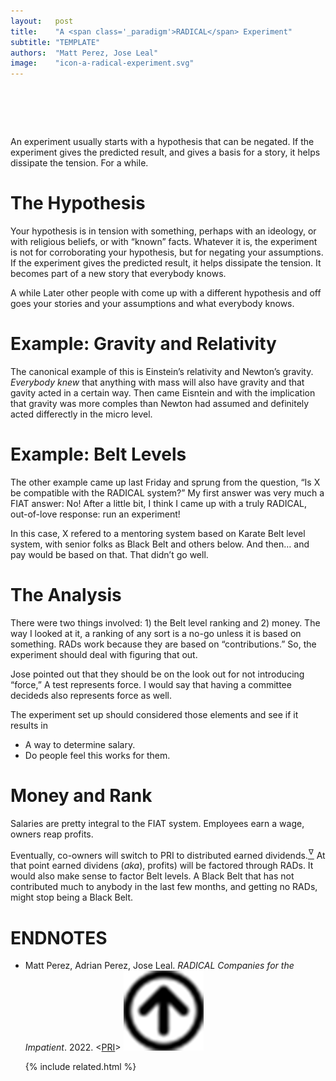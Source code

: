 ```yaml
---
layout:   post
title:    "A <span class='_paradigm'>RADICAL</span> Experiment"
subtitle: "TEMPLATE"
authors:  "Matt Perez, Jose Leal"
image:    "icon-a-radical-experiment.svg"
---
```


<div style="display:none;">
 <p>An experiment usually starts with a hypothesis that can be negated. If the experiment gives the predicted result, and gives a basis for a story, it helps dissipate the tension. For a while.</p>
</div>

<h1>&nbsp;</h1>
 <p>An experiment usually starts with a hypothesis that can be negated. If the experiment gives the predicted result, and gives a basis for a story, it helps dissipate the tension. For a while.</p>

<h1>The Hypothesis</h1>
 <p>Your hypothesis is in tension with something, perhaps with an ideology, or with religious beliefs, or with &ldquo;known&rdquo; facts. Whatever it is, the experiment is not for corroborating your hypothesis, but for negating your assumptions. If the experiment gives the predicted result, it helps dissipate the tension. It becomes part of a new story that <span class="_quotespan">everybody knows.</span></p>
 <p>A while Later other people with come up with a different hypothesis and off goes your stories and your assumptions and what <span class="_quotespan">everybody knows.</span></p>

<h1>Example: Gravity and Relativity</h1>
 <p>The canonical example of this is Einstein&rsquo;s relativity and Newton&rsquo;s gravity. <em>Everybody knew</em> that anything with mass will also have gravity and that gavity acted in a certain way. Then came Eisntein and with the implication that gravity was more comples than Newton had assumed and definitely acted differectly in the micro level.</p>

<h1>Example: Belt Levels</h1>
 <p>The other example came up last Friday and sprung from the question, &ldquo;Is X be compatible with the <span class='_paradigm'>RADICAL</span> system?&rdquo; My first answer was very much a <span class='_paradigm'>FIAT</span> answer: <span class="_quotespan">No!</span> After a little bit, I think I came up with a truly <span class='_paradigm'>RADICAL</span>, out-of-love response: <span class="_quotespan">run an experiment!</span></p>
 <p>In this case, X refered to a mentoring system based on Karate Belt level system, with senior folks as Black Belt and others below. And then&hellip; <span class="_quotespan">and pay would be based on that.</span> That didn&rsquo;t go well.</p>

<h1>The Analysis</h1>
 <p>There were two things involved: 1) the Belt level ranking and 2) money. The way I looked at it, a ranking of any sort is a no-go unless it is based on something. <span class='_paradigm'>RAD</span>s work because they are based on &ldquo;contributions.&rdquo; So, the experiment should deal with figuring that out.</p>
 <p>Jose pointed out that they should be on the look out for not introducing &ldquo;force,&rdquo; <span class="_quotespan">A test represents force.</span> I would say that having a committee decideds also represents force as well.</p>
 <p>The experiment set up should considered those elements and see if it results in</p>
  <ul>
   <li>A way to determine salary.</li>
   <li>Do people feel this works for them.</li>
  </ul>

<h1>Money and Rank</h1>
 <p>Salaries are pretty integral to the <span class="_paradigm">FIAT</span> system. Employees earn a wage, owners reap profits.</p>
 <p>Eventually, co-owners will switch to PRI to distributed earned dividends.<a href="#en01"><sup id="bm01">&hairsp;&nabla;&hairsp;</sup></a> At that point earned dividens (<em>aka</em>), profits) will be factored through <span class="_paradigm">RAD</span>s. It would also make sense to factor Belt levels. A Black Belt that has not contributed much to anybody in the last few months, and getting no <span class="_paradigm">RAD</span>s, might stop being a Black Belt.</p>
 <p>

<h1 class="_section">ENDNOTES</h1>
 <ul>
  <li id="en01">
   <p class="_list-item">
    Matt Perez, Adrian Perez, Jose Leal.
    <em><span class="_paradigm">RADICAL</span> Companies for the Impatient</em>.
    2022.
    &lt;<a href="radicacompanies.com/2022/05/03/radical-companies-for-the-impatient" target="_blank">PRI</a>&gt;
    <a class="_uparrow" href="#bm01"><img src="/assets/img/arrow-up-icon.png"></a>
   </p>
  </li>

{% include related.html %}